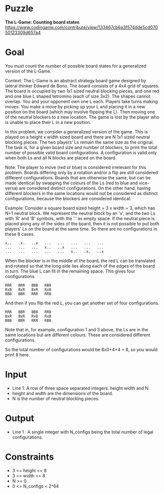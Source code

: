 # Puzzle
**The L-Game: Counting board states** https://www.codingame.com/contribute/view/133467cb6a3f574dde5cd07050123309d657a4

# Goal
You must count the number of possible board states for a generalized version of the L-Game.

Context: The L-Game is an abstract strategy board game designed by lateral thinker Edward de Bono. The board consists of a 4x4 grid of squares. The board is occupied by two 1x1 sized neutral blocking pieces, and one red and one blue L shaped tetromino (each of size 3x2). The shapes cannot overlap. You and your opponent own one L each. Players take turns making moves. You make a move by picking up your L and placing it in a new position on the board (which may involve flipping the L). Then moving one of the neutral blockers to a new location. The game is lost by the player who is unable to place their L in a new position.

In this problem, we consider a generalized version of the game. This is played on a height x width sized board and there are N 1x1 sized neutral blocking pieces. The two players' Ls remain the same size as the original. The task is, for a given board size and number of blockers, to print the total number of possible valid board configurations. A configuration is valid only when both Ls and all N blocks are placed on the board.

Note: The player to move (red or blue) is considered irrelevant for this problem. Boards differing only by a rotation and/or a flip are still considered different configurations. Boards that are otherwise the same, but can be made identical by swapping the colours of the Ls (red to blue and vice-versa) are considered distinct configurations. On the other hand, having different blockers in the same locations would not be considered as distinct configurations, because the blockers are considered identical.

Example: Consider a square board sized height = 3 x width = 3, which has N=1 neutral block. We represent the neutral block by an 'x', and the two Ls with 'R' and 'B' symbols, with the '.' as empty space. If the neutral piece is placed along any of the sides of the board, then it is not possible to put both players' Ls on the board at the same time. So there are no configurations in these 8 cases.

```
x..   .x.   ..x   ...   ...   ...   ...   ...
...   ...   ...   x..   ..x   ...   ...   ...
...   ...   ...   ...   ...   x..   .x.   ..x
```

When the blocker is in the middle of the board, the red L can be translated and rotated so that the long side lies along each of the edges of the board in turn. The blue L can fit in the remaining space. This gives four configurations.
```
RRR   BRR   BBB   RBB
RxB   BxR   BxR   RxB
BBB   BBR   RRR   RRB
```

And then if you flip the red L, you can get another set of four configurations.
```
RRR   BBR   BBB   RRB
BxR   BxR   RxB   RxB
BBB   BRR   RRR   RBB
```

Note that in, for example, configuration 1 and 3 above, the Ls are in the same locations but are different colours. These are considered different configurations.

So the total number of configurations would be 8x0+4+4 = 8, so you would print 8 here.

# Input
* Line 1: A row of three space separated integers: height width and N.
* height and width are the dimensions of the board.
* N is the number of neutral blocking pieces.

# Output
* Line 1 : A single integer with N_configs being the total number of legal configurations.

# Constraints
* 3 <= height <= 8
* 3 <= width <= 8
* N >= 0
* 0 <= N_configs < 2^64
